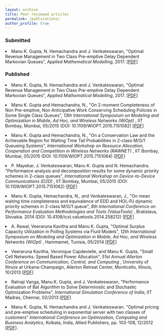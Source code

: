 ```yaml
---
layout: archive
title: Peer reviewed articles
permalink: /publications/
author_profile: true
---
```




<h3>Submitted</h3>

<li>Manu K. Gupta, N. Hemachandra and J. Venkateswaran, "Optimal Revenue Management
in Two Class Pre-emptive Delay Dependent Markovian Queues", <i>Applied Mathematical
Modelling</i>, 2017. [<a href="https://doi.org/10.1016/j.apm.2016.11.016" target="_blank">PDF</a>]</li>
<p> </p>


<h3>Published</h3>

<li>Manu K. Gupta, N. Hemachandra and J. Venkateswaran, "Optimal Revenue Management
in Two Class Pre-emptive Delay Dependent Markovian Queues", <i>Applied Mathematical
Modelling</i>, 2017. [<a href="https://doi.org/10.1016/j.apm.2016.11.016" target="_blank">PDF</a>]</li>
<p> </p>



<li>Manu K. Gupta and Hemachandra, N., "On 2-moment Completeness of Non Pre-emptive, Non Anticipative Work Conserving Scheduling Policies in Some Single 
Class Queues", <i>13th International Symposium on Modeling and Optimization in Mobile, Ad Hoc, and Wireless Networks (WiOpt)</i> , 
IIT Bombay, Mumbai, 05/2015 (DOI: 10.1109/WIOPT.2015.7151082) [<a href="https://doi.org/10.1109/WIOPT.2015.7151082" target="_blank">PDF</a>]</li>
<p> </p>


<li>Manu K. Gupta and Hemachandra, N., "On a Conservation Law and the Achievable Region for Waiting Time Tail Probabilities in 2-class M/G/1 
Queueing Systems", <i>International Workshop on Resource Allocation, Cooperation and Competition in Wireless Networks (RAWNET)</i> , 
IIT Bombay, Mumbai, 05/2015 (DOI: 10.1109/WIOPT.2015.7151064) [<a href="https://doi.org/10.1109/WIOPT.2015.7151064" target="_blank">PDF</a>]</li>
<p> </p>


<li>P. Mayekar, J. Venkateswaran, Manu K. Gupta and N. Hemachandra. "Performance analysis and decomposition results 
for some dynamic priority schemes in 2-class queues", <i>International Workshop on Device-to-Device Communications (D2D)</i> , 
IIT Bombay, Mumbai, 05/2015 (DOI: 10.1109/WIOPT.2015.7151062) [<a href="https://doi.org/10.1109/WIOPT.2015.7151062" target="_blank">PDF</a>]</li>
<p> </p>


<li>Manu K. Gupta, Hemachandra, N., and Venkateswaran, J., "On mean waiting time completeness and equivalence of EDD and HOL-PJ 
dynamic priority schemes in 2-class M/G/1 queue", <i>8th International Conference on Performance Evaluation Methodologies and Tools (ValueTools)</i> , 
Bratislava, Slovakia. 2014 (DOI: 10.4108/icst.valuetools.2014.258212) [<a href="https://doi.org/10.4108/icst.valuetools.2014.258212" target="_blank">PDF</a>]</li>
<p> </p>


<li> A. Rawal, Veeraruna Kavitha and Manu K. Gupta, "Optimal Surplus Capacity Utilization in Polling Systems via Fluid Models", <i> 12th International Symposium on Modeling and Optimization in Mobile, Ad Hoc, and Wireless Networks (WiOpt) </i>, Hammamet, Tunisia, 05/2014
[<a href="papers/FinTRWiOptPollingFluidModels.pdf" target="_blank">PDF</a>]
<p> </p>


<li> Veeraruna Kavitha, Veronique Capdevielle, and Manu K. Gupta, "Small Cell Networks: Speed Based Power Allocation", <i> 51st Annual Allerton Conference on Communication, Control, and Computing
</i>, University of Illinois at Urbana-Champaign, Allerton Retreat Center, Monticello, Illinois, 10/2013
[<a href="papers/Allerton2013_smallcell.pdf" target="_blank">PDF</a>]
<p> </p>


<li> Ratnaji Vanga, Manu K. Gupta, and J. Venkateswaran, "Performance Evaluation of Bat Algorithm to Solve Deterministic and Stochastic Optimization Problems", <i> International Simulation Conference of India</i>, IIT Madras, Chennai, 02/2013
[<a href="papers/ISCI2013_batalgo.pdf" target="_blank">PDF</a>]
<p> </p>

<li>Manu K. Gupta, N. Hemachandra and J. Venkateswaran. "Optimal pricing and pre-emptive scheduling in exponential server with two classes of customers" <i>International Conference on Optimization, Computing and Business Analytics</i>, Kolkata, India, Allied Publishers, pp. 103-108, 12/2012 [<a
href="papers/Optimal-Pricing_ORSI2012.pdf" target="_blank">PDF</a>].
</ol>
